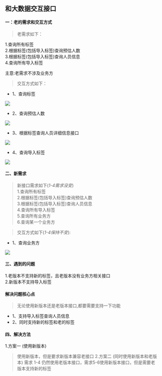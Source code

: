 ## 和大数据交互接口
#### 一：老的需求和交互方式
> 老需求如下：

1.查询所有标签  
2.根据标签(包括导入标签)查询预估人数  
3.根据标签(包括导入标签)查询人员信息  
4.查询所有导入标签

主意:老需求不涉及业务方

> 交互方式如下：

- 1、查询标签

![](./img/营销核项目-读取标签流程图.jpg)


- 2、查询预估人数

![](./img/营销核项目-查询预估人数流程图.jpg)

- 3、根据标签查询人员详细信息接口

![](./img/营销核项目-根据标签查询人员信息接口.jpg)

- 4、查询导入标签

![](./img/营销核项目-查询导入标签.jpg)

#### 二、新需求
> 新接口需求如下(*1-4需求没变*)  
1.查询所有标签  
2.根据标签(包括导入标签)查询预估人数  
3.根据标签(包括导入标签)查询人员信息  
4.查询所有导入标签  
5.查询所有业务方  
6.查询某一个业务方

> 交互方式如下(*1-4保持不变*):
- 1、查询业务方

![](./img/营销核项目-查询标签业务方.jpg)


#### 三、遇到的问题
1.老版本不支持新的标签，且老版本没有业务方相关接口  
2.新版本不支持导入标签

#### 解决问题核心点
> 无论使用新版本还是老版本接口,都要需要支持一下功能

- 1、支持导入标签查询人员信息
- 2、同时支持新的标签和老的标签

#### 四、解决方法
1.方案一 (使用新版本)
> 使用新版本，但是要求新版本兼容老接口
2.方案二 (同时使用新版本和老版本)
> 需求 1-4 仍然使用老版本接口，需求5-6使用新版本接口，但是需要老版本支持新的标签